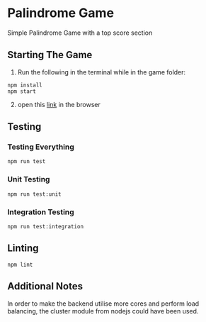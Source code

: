 # Palindrome Game
Simple Palindrome Game with a top score section

## Starting The Game
 1.  Run the following in the terminal while in the game folder:
 ```
 npm install
 npm start
 ```
 2. open this [link](localhost:3000) in the browser

## Testing

### Testing Everything

```
npm run test
```

### Unit Testing
```
npm run test:unit
```

### Integration Testing
```
npm run test:integration
```


## Linting

```
npm lint
```


## Additional Notes

In order to make the backend utilise more cores and perform load balancing, the cluster module from nodejs could have been used.

